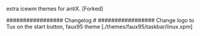 extra icewm themes for antiX.  [Forked]


#################
    Changelog   #
#################
Change logo to Tux on the start button, faux95 theme  [./themes/faux95/taskbar/linux.xpm]
